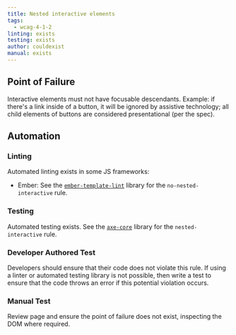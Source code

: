```yaml
---
title: Nested interactive elements
tags:
  - wcag-4-1-2
linting: exists
testing: exists
author: couldexist
manual: exists
---
```


## Point of Failure

Interactive elements must not have focusable descendants. Example: if there's a link inside of a button, it will be ignored by assistive technology; all child elements of buttons are considered presentational (per the spec).

## Automation

### Linting

Automated linting exists in some JS frameworks:

* Ember: See the [`ember-template-lint`](https://github.com/ember-template-lint/ember-template-lint) library for the `no-nested-interactive` rule.

### Testing

Automated testing exists. See the [`axe-core`](https://github.com/dequelabs/axe-core) library for the `nested-interactive` rule.

### Developer Authored Test

Developers should ensure that their code does not violate this rule. If using a linter or automated testing library is not possible, then write a test to ensure that the code throws an error if this potential violation occurs.

### Manual Test

Review page and ensure the point of failure does not exist, inspecting the DOM where required.
